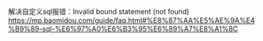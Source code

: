 解决自定义sql报错：Invalid bound statement (not found) 
https://mp.baomidou.com/guide/faq.html#%E8%87%AA%E5%AE%9A%E4%B9%89-sql-%E6%97%A0%E6%B3%95%E6%89%A7%E8%A1%8C